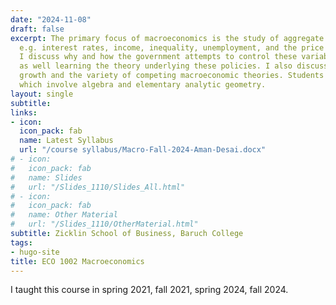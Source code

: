 ```yaml
---
date: "2024-11-08"
draft: false
excerpt: The primary focus of macroeconomics is the study of aggregate economic variables,
  e.g. interest rates, income, inequality, unemployment, and the price level. In this course,
  I discuss why and how the government attempts to control these variables using fiscal and monetary policy,
  as well learning the theory underlying these policies. I also discuss issues such as national income accounting, 
  growth and the variety of competing macroeconomic theories. Students are expected to have taken the usual high school mathematics courses,
  which involve algebra and elementary analytic geometry. 
layout: single
subtitle: 
links:
- icon: 
  icon_pack: fab
  name: Latest Syllabus
  url: "/course syllabus/Macro-Fall-2024-Aman-Desai.docx"
# - icon: 
#   icon_pack: fab
#   name: Slides
#   url: "/Slides_1110/Slides_All.html"
# - icon: 
#   icon_pack: fab
#   name: Other Material
#   url: "/Slides_1110/OtherMaterial.html"  
subtitle: Zicklin School of Business, Baruch College
tags:
- hugo-site
title: ECO 1002 Macroeconomics
---
```


I taught this course in spring 2021, fall 2021, spring 2024, fall 2024.


